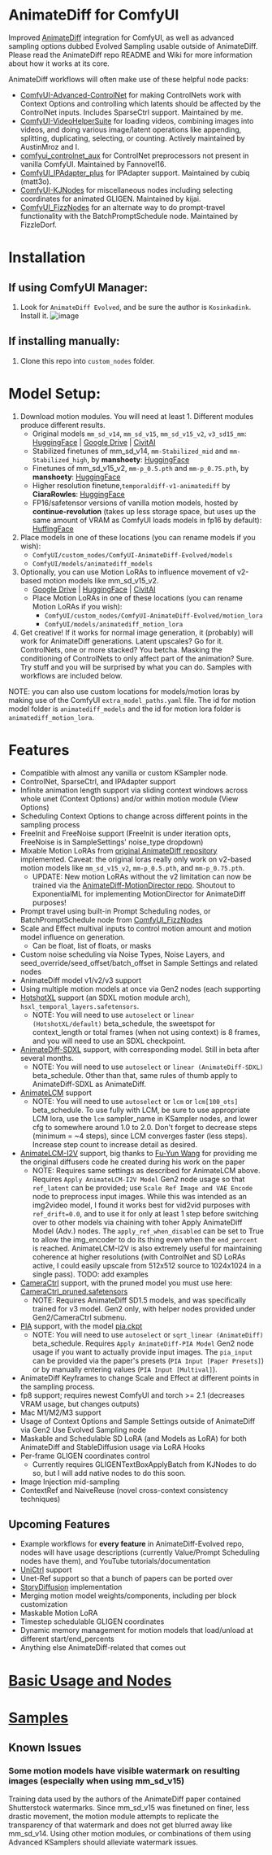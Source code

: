 # AnimateDiff for ComfyUI

Improved [AnimateDiff](https://github.com/guoyww/AnimateDiff/) integration for ComfyUI, as well as advanced sampling options dubbed Evolved Sampling usable outside of AnimateDiff. Please read the AnimateDiff repo README and Wiki for more information about how it works at its core.

AnimateDiff workflows will often make use of these helpful node packs:
- [ComfyUI-Advanced-ControlNet](https://github.com/Kosinkadink/ComfyUI-Advanced-ControlNet) for making ControlNets work with Context Options and controlling which latents should be affected by the ControlNet inputs. Includes SparseCtrl support. Maintained by me.
- [ComfyUI-VideoHelperSuite](https://github.com/Kosinkadink/ComfyUI-VideoHelperSuite) for loading videos, combining images into videos, and doing various image/latent operations like appending, splitting, duplicating, selecting, or counting. Actively maintained by AustinMroz and I.
- [comfyui_controlnet_aux](https://github.com/Fannovel16/comfyui_controlnet_aux) for ControlNet preprocessors not present in vanilla ComfyUI. Maintained by Fannovel16.
- [ComfyUI_IPAdapter_plus](https://github.com/cubiq/ComfyUI_IPAdapter_plus) for IPAdapter support. Maintained by cubiq (matt3o).
- [ComfyUI-KJNodes](https://github.com/kijai/ComfyUI-KJNodes) for miscellaneous nodes including selecting coordinates for animated GLIGEN. Maintained by kijai.
- [ComfyUI_FizzNodes](https://github.com/FizzleDorf/ComfyUI_FizzNodes) for an alternate way to do prompt-travel functionality with the BatchPromptSchedule node. Maintained by FizzleDorf.

# Installation

## If using ComfyUI Manager:

1. Look for ```AnimateDiff Evolved```, and be sure the author is ```Kosinkadink```. Install it.
![image](https://github.com/Kosinkadink/ComfyUI-AnimateDiff-Evolved/assets/7365912/2c7f29e1-d024-49e1-9eb0-d38070142584)


## If installing manually:
1. Clone this repo into `custom_nodes` folder.

# Model Setup:
1. Download motion modules. You will need at least 1. Different modules produce different results.
   - Original models ```mm_sd_v14```, ```mm_sd_v15```, ```mm_sd_v15_v2```, ```v3_sd15_mm```: [HuggingFace](https://huggingface.co/guoyww/animatediff/tree/cd71ae134a27ec6008b968d6419952b0c0494cf2) | [Google Drive](https://drive.google.com/drive/folders/1EqLC65eR1-W-sGD0Im7fkED6c8GkiNFI) | [CivitAI](https://civitai.com/models/108836)
   - Stabilized finetunes of mm_sd_v14, ```mm-Stabilized_mid``` and ```mm-Stabilized_high```, by **manshoety**: [HuggingFace](https://huggingface.co/manshoety/AD_Stabilized_Motion/tree/main)
   - Finetunes of mm_sd_v15_v2, ```mm-p_0.5.pth``` and ```mm-p_0.75.pth```, by **manshoety**: [HuggingFace](https://huggingface.co/manshoety/beta_testing_models/tree/main)
   - Higher resolution finetune,```temporaldiff-v1-animatediff```  by **CiaraRowles**: [HuggingFace](https://huggingface.co/CiaraRowles/TemporalDiff/tree/main)
   - FP16/safetensor versions of vanilla motion models, hosted by **continue-revolution** (takes up less storage space, but uses up the same amount of VRAM as ComfyUI loads models in fp16 by default): [HuffingFace](https://huggingface.co/conrevo/AnimateDiff-A1111/tree/main)
2. Place models in one of these locations (you can rename models if you wish):
   - ```ComfyUI/custom_nodes/ComfyUI-AnimateDiff-Evolved/models```
   - ```ComfyUI/models/animatediff_models```
3. Optionally, you can use Motion LoRAs to influence movement of v2-based motion models like mm_sd_v15_v2.
   - [Google Drive](https://drive.google.com/drive/folders/1EqLC65eR1-W-sGD0Im7fkED6c8GkiNFI?usp=sharing) | [HuggingFace](https://huggingface.co/guoyww/animatediff) | [CivitAI](https://civitai.com/models/108836/animatediff-motion-modules)
   - Place Motion LoRAs in one of these locations (you can rename Motion LoRAs if you wish): 
      -  ```ComfyUI/custom_nodes/ComfyUI-AnimateDiff-Evolved/motion_lora```
      -  ```ComfyUI/models/animatediff_motion_lora```
4. Get creative! If it works for normal image generation, it (probably) will work for AnimateDiff generations. Latent upscales? Go for it. ControlNets, one or more stacked? You betcha. Masking the conditioning of ControlNets to only affect part of the animation? Sure. Try stuff and you will be surprised by what you can do. Samples with workflows are included below.

NOTE: you can also use custom locations for models/motion loras by making use of the ComfyUI ```extra_model_paths.yaml``` file. The id for motion model folder is ```animatediff_models``` and the id for motion lora folder is ```animatediff_motion_lora```.


# Features 
- Compatible with almost any vanilla or custom KSampler node.
- ControlNet, SparseCtrl, and IPAdapter support
- Infinite animation length support via sliding context windows across whole unet (Context Options) and/or within motion module (View Options)
- Scheduling Context Options to change across different points in the sampling process
- FreeInit and FreeNoise support (FreeInit is under iteration opts, FreeNoise is in SampleSettings' noise_type dropdown)
- Mixable Motion LoRAs from [original AnimateDiff repository](https://github.com/guoyww/animatediff/) implemented. Caveat: the original loras really only work on v2-based motion models like ```mm_sd_v15_v2```, ```mm-p_0.5.pth```, and ```mm-p_0.75.pth```.
     - UPDATE: New motion LoRAs without the v2 limitation can now be trained via the [AnimateDiff-MotionDirector repo](https://github.com/ExponentialML/AnimateDiff-MotionDirector). Shoutout to ExponentialML for implementing MotionDirector for AnimateDiff purposes!
- Prompt travel using built-in Prompt Scheduling nodes, or BatchPromptSchedule node from [ComfyUI_FizzNodes](https://github.com/FizzleDorf/ComfyUI_FizzNodes)
- Scale and Effect multival inputs to control motion amount and motion model influence on generation.
     - Can be float, list of floats, or masks
- Custom noise scheduling via Noise Types, Noise Layers, and seed_override/seed_offset/batch_offset in Sample Settings and related nodes
- AnimateDiff model v1/v2/v3 support
- Using multiple motion models at once via Gen2 nodes (each supporting 
- [HotshotXL](https://huggingface.co/hotshotco/Hotshot-XL/tree/main) support (an SDXL motion module arch), ```hsxl_temporal_layers.safetensors```.
     - NOTE: You will need to use ```autoselect``` or ```linear (HotshotXL/default)``` beta_schedule, the sweetspot for context_length or total frames (when not using context) is 8 frames, and you will need to use an SDXL checkpoint.
- [AnimateDiff-SDXL](https://github.com/guoyww/AnimateDiff/) support, with corresponding model. Still in beta after several months.
     - NOTE: You will need to use ```autoselect``` or ```linear (AnimateDiff-SDXL)``` beta_schedule. Other than that, same rules of thumb apply to AnimateDiff-SDXL as AnimateDiff.
- [AnimateLCM](https://huggingface.co/wangfuyun/AnimateLCM) support
     - NOTE: You will need to use ```autoselect``` or ```lcm``` or ```lcm[100_ots]``` beta_schedule. To use fully with LCM, be sure to use appropriate LCM lora, use the ```lcm``` sampler_name in KSampler nodes, and lower cfg to somewhere around 1.0 to 2.0. Don't forget to decrease steps (minimum = ~4 steps), since LCM converges faster (less steps). Increase step count to increase detail as desired.
- [AnimateLCM-I2V](https://huggingface.co/wangfuyun/AnimateLCM-I2V) support, big thanks to [Fu-Yun Wang](https://github.com/G-U-N) for providing me the original diffusers code he created during his work on the paper
     - NOTE: Requires same settings as described for AnimateLCM above. Requires ```Apply AnimateLCM-I2V Model``` Gen2 node usage so that ```ref_latent``` can be provided; use ```Scale Ref Image and VAE Encode``` node to preprocess input images. While this was intended as an img2video model, I found it works best for vid2vid purposes with ```ref_drift=0.0```, and to use it for only at least 1 step before switching over to other models via chaining with toher Apply AnimateDiff Model (Adv.) nodes. The ```apply_ref_when_disabled``` can be set to True to allow the img_encoder to do its thing even when the ```end_percent``` is reached. AnimateLCM-I2V is also extremely useful for maintaining coherence at higher resolutions (with ControlNet and SD LoRAs active, I could easily upscale from 512x512 source to 1024x1024 in a single pass). TODO: add examples
- [CameraCtrl](https://github.com/hehao13/CameraCtrl) support, with the pruned model you must use here: [CameraCtrl_pruned.safetensors](https://huggingface.co/Kosinkadink/CameraCtrl/tree/main)
     - NOTE: Requires AnimateDiff SD1.5 models, and was specifically trained for v3 model. Gen2 only, with helper nodes provided under Gen2/CameraCtrl submenu.
- [PIA](https://github.com/open-mmlab/PIA) support, with the model [pia.ckpt](https://huggingface.co/Leoxing/PIA/tree/main)
     - NOTE: You will need to use ```autoselect``` or ```sqrt_linear (AnimateDiff)``` beta_schedule. Requires ```Apply AnimateDiff-PIA Model``` Gen2 node usage if you want to actually provide input images. The ```pia_input``` can be provided via the paper's presets (```PIA Input [Paper Presets]```) or by manually entering values (```PIA Input [Multival]```).
- AnimateDiff Keyframes to change Scale and Effect at different points in the sampling process.
- fp8 support; requires newest ComfyUI and torch >= 2.1 (decreases VRAM usage, but changes outputs)
- Mac M1/M2/M3 support
- Usage of Context Options and Sample Settings outside of AnimateDiff via Gen2 Use Evolved Sampling node
- Maskable and Schedulable SD LoRA (and Models as LoRA) for both AnimateDiff and StableDiffusion usage via LoRA Hooks
- Per-frame GLIGEN coordinates control
     - Currently requires GLIGENTextBoxApplyBatch from KJNodes to do so, but I will add native nodes to do this soon.
- Image Injection mid-sampling
- ContextRef and NaiveReuse (novel cross-context consistency techniques)

## Upcoming Features
- Example workflows for **every feature** in AnimateDiff-Evolved repo, nodes will have usage descriptions (currently Value/Prompt Scheduling nodes have them), and YouTube tutorials/documentation
- [UniCtrl](https://github.com/XuweiyiChen/UniCtrl) support
- Unet-Ref support so that a bunch of papers can be ported over
- [StoryDiffusion](https://github.com/HVision-NKU/StoryDiffusion) implementation
- Merging motion model weights/components, including per block customization
- Maskable Motion LoRA
- Timestep schedulable GLIGEN coordinates
- Dynamic memory management for motion models that load/unload at different start/end_percents
- Anything else AnimateDiff-related that comes out

# [Basic Usage and Nodes](./documentation/nodes)

# [Samples](./documentation/samples)



## Known Issues

### Some motion models have visible watermark on resulting images (especially when using mm_sd_v15)

Training data used by the authors of the AnimateDiff paper contained Shutterstock watermarks. Since mm_sd_v15 was finetuned on finer, less drastic movement, the motion module attempts to replicate the transparency of that watermark and does not get blurred away like mm_sd_v14. Using other motion modules, or combinations of them using Advanced KSamplers should alleviate watermark issues.
